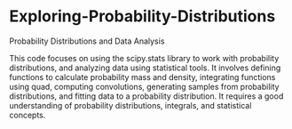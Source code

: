 # Exploring-Probability-Distributions
Probability Distributions and Data Analysis


This code focuses on using the scipy.stats library to work with probability distributions, and analyzing data using statistical tools. It involves defining functions to calculate probability mass and density, integrating functions using quad, computing convolutions, generating samples from probability distributions, and fitting data to a probability distribution.
It requires a good understanding of probability distributions, integrals, and statistical concepts.
